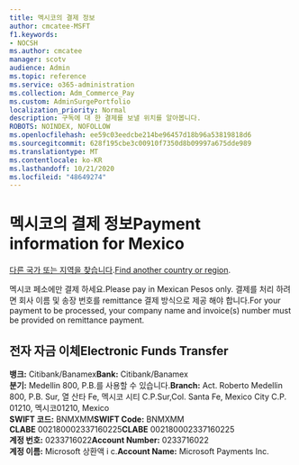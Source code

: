 ```yaml
---
title: 멕시코의 결제 정보
author: cmcatee-MSFT
f1.keywords:
- NOCSH
ms.author: cmcatee
manager: scotv
audience: Admin
ms.topic: reference
ms.service: o365-administration
ms.collection: Adm_Commerce_Pay
ms.custom: AdminSurgePortfolio
localization_priority: Normal
description: 구독에 대 한 결제를 보낼 위치를 알아봅니다.
ROBOTS: NOINDEX, NOFOLLOW
ms.openlocfilehash: ee59c03eedcbe214be96457d18b96a53819818d6
ms.sourcegitcommit: 628f195cbe3c00910f7350d8b09997a675dde989
ms.translationtype: MT
ms.contentlocale: ko-KR
ms.lasthandoff: 10/21/2020
ms.locfileid: "48649274"
---
```

# <a name="payment-information-for-mexico"></a><span data-ttu-id="0a8dc-103">멕시코의 결제 정보</span><span class="sxs-lookup"><span data-stu-id="0a8dc-103">Payment information for Mexico</span></span>

<span data-ttu-id="0a8dc-104">[다른 국가 또는 지역을 찾습니다](../billing-and-payments/pay-for-your-subscription.md).</span><span class="sxs-lookup"><span data-stu-id="0a8dc-104">[Find another country or region](../billing-and-payments/pay-for-your-subscription.md).</span></span>

<span data-ttu-id="0a8dc-105">멕시코 페소에만 결제 하세요.</span><span class="sxs-lookup"><span data-stu-id="0a8dc-105">Please pay in Mexican Pesos only.</span></span> <span data-ttu-id="0a8dc-106">결제를 처리 하려면 회사 이름 및 송장 번호를 remittance 결제 방식으로 제공 해야 합니다.</span><span class="sxs-lookup"><span data-stu-id="0a8dc-106">For your payment to be processed, your company name and invoice(s) number must be provided on remittance payment.</span></span>

## <a name="electronic-funds-transfer"></a><span data-ttu-id="0a8dc-107">전자 자금 이체</span><span class="sxs-lookup"><span data-stu-id="0a8dc-107">Electronic Funds Transfer</span></span>

<span data-ttu-id="0a8dc-108">**뱅크:** Citibank/Banamex</span><span class="sxs-lookup"><span data-stu-id="0a8dc-108">**Bank:** Citibank/Banamex</span></span>  
<span data-ttu-id="0a8dc-109">**분기:** Medellin 800, P.B.를 사용할 수 있습니다.</span><span class="sxs-lookup"><span data-stu-id="0a8dc-109">**Branch:** Act. Roberto Medellin 800, P.B.</span></span> <span data-ttu-id="0a8dc-110">Sur, 열 산타 Fe, 멕시코 시티 C.P.</span><span class="sxs-lookup"><span data-stu-id="0a8dc-110">Sur,Col. Santa Fe, Mexico City C.P.</span></span> <span data-ttu-id="0a8dc-111">01210, 멕시코</span><span class="sxs-lookup"><span data-stu-id="0a8dc-111">01210, Mexico</span></span>  
<span data-ttu-id="0a8dc-112">**SWIFT 코드:** BNMXMM</span><span class="sxs-lookup"><span data-stu-id="0a8dc-112">**SWIFT Code:** BNMXMM</span></span>  
<span data-ttu-id="0a8dc-113">**CLABE** 002180002337160225</span><span class="sxs-lookup"><span data-stu-id="0a8dc-113">**CLABE** 002180002337160225</span></span>  
<span data-ttu-id="0a8dc-114">**계정 번호:** 0233716022</span><span class="sxs-lookup"><span data-stu-id="0a8dc-114">**Account Number:** 0233716022</span></span>  
<span data-ttu-id="0a8dc-115">**계정 이름:** Microsoft 상환액 i c.</span><span class="sxs-lookup"><span data-stu-id="0a8dc-115">**Account Name:** Microsoft Payments Inc.</span></span>